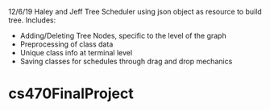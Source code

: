 12/6/19
Haley and Jeff
Tree Scheduler using json object as resource to build tree. 
Includes:
  - Adding/Deleting Tree Nodes, specific to the level of the graph
  - Preprocessing of class data
  - Unique class info at terminal level
  - Saving classes for schedules through drag and drop mechanics
  
# cs470FinalProject
